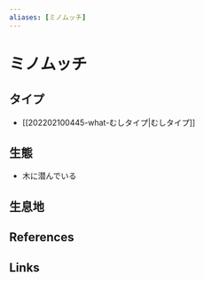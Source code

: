 ```yaml
---
aliases: [ミノムッチ]
---
```

# ミノムッチ

## タイプ

- [[202202100445-what-むしタイプ|むしタイプ]]

## 生態

- 木に潜んでいる

## 生息地



## References



## Links


